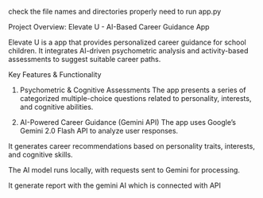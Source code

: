 check the file names and directories properly 
need to run app.py 

Project Overview: Elevate U - AI-Based Career Guidance App

Elevate U is a app that provides personalized career guidance for school children. 
It integrates AI-driven psychometric analysis and activity-based assessments to suggest suitable career paths.

Key Features & Functionality
1. Psychometric & Cognitive Assessments
The app presents a series of categorized multiple-choice questions related to personality, interests, and cognitive abilities.

2. AI-Powered Career Guidance (Gemini API)
The app uses Google’s Gemini 2.0 Flash API to analyze user responses.

It generates career recommendations based on personality traits, interests, and cognitive skills.

The AI model runs locally, with requests sent to Gemini for processing.

It generate report with the gemini AI which is connected with API